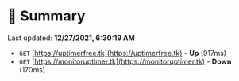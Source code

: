 # 📖 Summary
Last updated: **12/27/2021, 6:30:19 AM**

- `GET` [https://uptimerfree.tk](https://uptimerfree.tk) - **Up** (917ms)
- `GET` [https://monitoruptimer.tk](https://monitoruptimer.tk) - **Down** (170ms)
